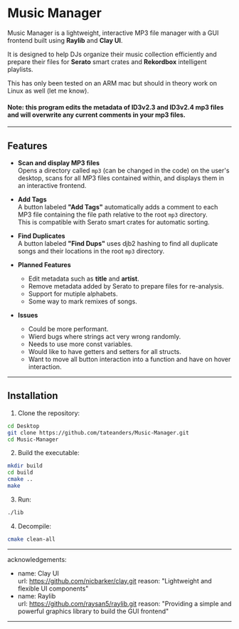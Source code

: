 # Music Manager

Music Manager is a lightweight, interactive MP3 file manager with a GUI frontend built using **Raylib** and **Clay UI**.  

It is designed to help DJs organize their music collection efficiently and prepare their files for **Serato** smart crates and **Rekordbox** intelligent playlists.  

This has only been tested on an ARM mac but should in theory work on Linux as well (let me know).

#### **Note: this program edits the metadata of ID3v2.3 and ID3v2.4 mp3 files and will overwrite any current comments in your mp3 files.**
---

## Features

- **Scan and display MP3 files**  
  Opens a directory called `mp3` (can be changed in the code) on the user's desktop, scans for all MP3 files contained within, and displays them in an interactive frontend.

- **Add Tags**  
  A button labeled **"Add Tags"** automatically adds a comment to each MP3 file containing the file path relative to the root `mp3` directory.  
  This is compatible with Serato smart crates for automatic sorting.

- **Find Duplicates**  
  A button labeled **"Find Dups"** uses djb2 hashing to find all duplicate songs and their locations in the root `mp3` directory.  

- **Planned Features**  
  - Edit metadata such as **title** and **artist**.
  - Remove metadata added by Serato to prepare files for re-analysis.
  - Support for mutiple alphabets.
  - Some way to mark remixes of songs.

- **Issues**  
  - Could be more performant.
  - Wierd bugs where strings act very wrong randomly.
  - Needs to use more const variables.
  - Would like to have getters and setters for all structs.
  - Want to move all button interaction into a function and have on hover interaction.

---

## Installation

1. Clone the repository:

```bash
cd Desktop
git clone https://github.com/tateanders/Music-Manager.git
cd Music-Manager
```

2. Build the executable:

```bash
mkdir build
cd build
cmake ..
make
```

3. Run:

```bash
./lib
```

4. Decompile:

```bash
cmake clean-all
```

---
acknowledgements:
  - name: Clay UI  
    url: https://github.com/nicbarker/clay.git 
    reason: "Lightweight and flexible UI components"
  - name: Raylib  
    url: https://github.com/raysan5/raylib.git
    reason: "Providing a simple and powerful graphics library to build the GUI frontend"
---
